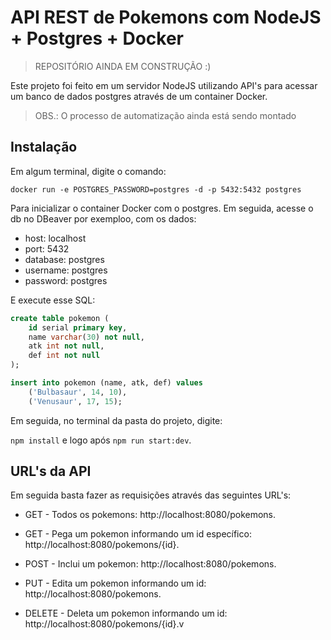 # API REST de Pokemons com NodeJS + Postgres + Docker

> REPOSITÓRIO AINDA EM CONSTRUÇÃO :)

Este projeto foi feito em um servidor NodeJS utilizando API's para acessar um banco de dados postgres através de um container Docker.

> OBS.: O processo de automatização ainda está sendo montado

## Instalação

Em algum terminal, digite o comando:

`docker run -e POSTGRES_PASSWORD=postgres -d -p 5432:5432 postgres`

Para inicializar o container Docker com o postgres. Em seguida, acesse o db no DBeaver por exemploo, com os dados:

* host: localhost
* port: 5432
* database: postgres
* username: postgres
* password: postgres

E execute esse SQL:

```sql
create table pokemon (
	id serial primary key,
	name varchar(30) not null,
	atk int not null,
	def int not null
);

insert into pokemon (name, atk, def) values
	('Bulbasaur', 14, 10),
	('Venusaur', 17, 15);
```

Em seguida, no terminal da pasta do projeto, digite:

`npm install` e logo após `npm run start:dev`.

## URL's da API

Em seguida basta fazer as requisições através das seguintes URL's:

* GET - Todos os pokemons: http://localhost:8080/pokemons.

* GET - Pega um pokemon informando um id específico: http://localhost:8080/pokemons/{id}.

* POST - Inclui um pokemon: http://localhost:8080/pokemons.

* PUT - Edita um pokemon informando um id: http://localhost:8080/pokemons.

* DELETE - Deleta um pokemon informando um id: http://localhost:8080/pokemons/{id}.v